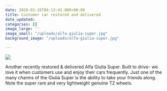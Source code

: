 ```yaml
---
date: 2020-03-26T06:13:43.000+00:00
title: Customer car restored and delivered
date_updated: 
categories: []
image_large: ''
image_small: "/uploads/alfa-giulia-super.jpg"
background_image: "/uploads/alfa-giulia-super.jpg"

---
```

![]({{site.baseurl}}/uploads/alfa-giulia-super.jpg)

Another recently restored & delivered Alfa Giulia Super. Built to drive- we love it when customers use and enjoy their cars frequently. Just one of the many charms of the Giulia Super is the ability to take your friends along. Note the super rare and very lightweight genuine TZ wheels.